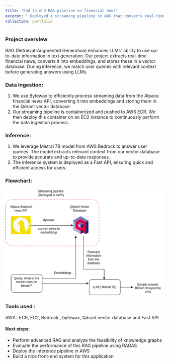 ```yaml
---
title: "End to end RAG pipeline on financial news"
excerpt: " Deployed a streaming pipeline in AWS that converts real-time news to embeddings and store them in a vector database. Takes user queries and extracts relevant context from the vector database and gives answers using LLMs<br/><img src='/images/streaming_pipeline.png'>"
collection: portfolio
---
```

### Project overview


RAG (Retrieval-Augmented Generation) enhances LLMs' ability to use up-to-date information in text generation. Our project extracts real-time financial news, converts it into embeddings, and stores these in a vector database. During inference, we match user queries with relevant context before generating answers using LLMs.

### Data Ingestion:

1. We use Bytewax to efficiently process streaming data from the Alpaca financial news API, converting it into embeddings and storing them in the Qdrant vector database.
2. Our streaming pipeline is containerized and pushed to AWS ECR. We then deploy this container on an EC2 instance to continuously perform the data ingestion process.

### Inference:

1. We leverage Mistral 7B model from AWS Bedrock to answer user queries. The model extracts relevant context from our vector database to provide accurate and up-to-date responses.
2. The inference system is deployed as a Fast API, ensuring quick and efficient access for users.

### Flowchart:

![Streaming Pipeline](../images/streaming_pipeline.png)


### Tools used :

AWS : ECR, EC2, Bedrock , bytewax, Qdrant vector database and Fast API

#### Next steps:

- Perform advanced RAG and analyze the feasibility of knowledge graphs
- Evaluate the performance of this RAG pipeline using RAGAS
- Deploy the inference pipeline in AWS
- Build a nice front-end system for this application
